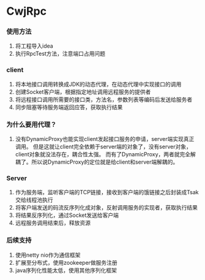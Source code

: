 # CwjRpc

### 使用方法
1. 将工程导入idea
2. 执行RpcTest方法，注意端口占用问题

### client
1. 将本地接口调用转换成JDK的动态代理，在动态代理中实现接口的调用
2. 创建Socket客户端，根据指定地址调用远程服务的提供者
3. 将远程接口调用所需要的接口类，方法名，参数列表等编码后发送给服务者
4. 同步阻塞等待服务端返回应答，获取执行结果
### 为什么要用代理？
1. 没有DynamicProxy也能实现client发起接口服务的申请，server端实现真正调用。
   但是这就让client完全依赖于server端的对象了，没有server对象，client对象就没法存在，耦合性太强。
   而有了DynamicProxy，两者就完全解耦了。所以说DynamicProxy的定位就是给client和server端解耦的。
   
### Server
1. 作为服务端，监听客户端的TCP链接，接收到客户端的饿链接之后封装成Tsak交给线程池执行
2. 将客户端发送的码流反序列化成对象，反射调用服务的实现者，获取执行结果
3. 将结果反序列化，通过Socket发送给客户端
4. 远程服务调用结束后，释放资源

### 后续支持
1. 使用netty nio作为通信框架
2. 扩展至分布式，使用zookeeper做服务注册
3. java序列化性能太低，使用其他序列化框架
